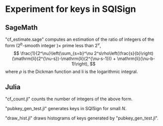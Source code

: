 <script type="text/javascript" async src="https://cdnjs.cloudflare.com/ajax/libs/mathjax/2.7.7/MathJax.js?config=TeX-MML-AM_CHTML">
</script>
<script type="text/x-mathjax-config">
 MathJax.Hub.Config({
 tex2jax: {
 inlineMath: [['$', '$'] ],
 displayMath: [ ['$$','$$'], ["\\[","\\]"] ]
 }
 });
</script>

# Experiment for keys in SQISign

## SageMath
"cf_estimate.sage" computes an estimation of the ratio of integers of the form
$(2^b$-smooth integer $) \times$ prime less than $2^\nu$,
$$
    \frac{1}{2^\nu}\left(\sum_{s=b}^\nu 2^s\rho\left(\frac{s}{b}\right)
    (\mathrm{li}(2^{\nu-s})-\mathrm{li}(2^{\nu-s-1})) + \mathrm{li}(\nu-b-1)\right),
$$
where $\rho$ is the Dickman function and $\mathrm{li}$ is the logarithmic integral.

## Julia
"cf_count.jl" counts the number of integers of the above form.

"pubkey_gen_test.jl" generates keys in SQISign for small $N$.

"draw_hist.jl" draws histograms of keys generated by "pubkey_gen_test.jl".

